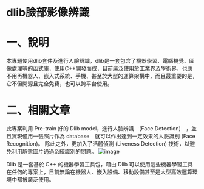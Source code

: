# dlib臉部影像辨識
# 一、說明
本專題使用dlib套件及進行人臉辨識，dlib是一套包含了機器學習、電腦視覺、圖像處理等的函式庫，使用C++開發而成，目前廣泛使用於工業界及學術界，也應不用再機器人、嵌入式系統、手機、甚至於大型的運算架構中，而且最重要的是，它不但開源且完全免費，也可以跨平台使用。
# 二、相關文章
此專案利用 Pre-train 好的 Dlib model，進行人臉辨識　(Face Detection)　，並且實現僅用一張照片作為 database　就可以作出達到一定效果的人臉識別 (Face Recognition)。 除此之外，更加入了活體偵測 (Liveness Detection) 技術，以避免利用靜態圖片通過系統識別的問題。
![image](https://github.com/LonelyCaesar/dlib-face-recognition/assets/101235367/51655e7d-3173-4d69-8699-1a84ae91b2ba)

Dlib 是一套基於 C++ 的機器學習工具包，藉由 Dlib 可以使用這些機器學習工具在任何的專案上，目前無論在機器人、嵌入設備、移動設備甚至是大型高效運算環境中都被廣泛使用。
